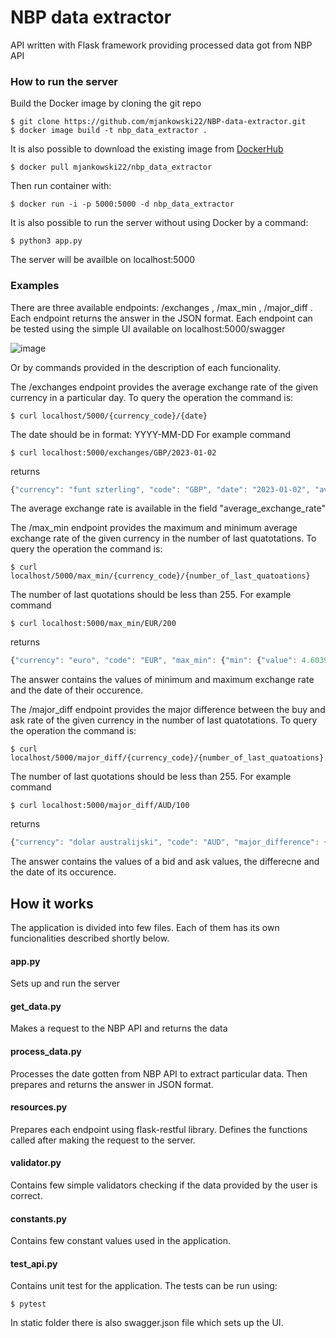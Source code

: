 # NBP data extractor

API written with Flask framework providing processed data got from NBP API

### How to run the server
Build the Docker image by cloning the git repo

```
$ git clone https://github.com/mjankowski22/NBP-data-extractor.git
$ docker image build -t nbp_data_extractor .
```

It is also possible to download the existing image from [DockerHub](https://hub.docker.com/r/mjankowski22/nbp_data_extractor)
```
$ docker pull mjankowski22/nbp_data_extractor
```

Then run container with:
```
$ docker run -i -p 5000:5000 -d nbp_data_extractor
```

It is also possible to run the server without using Docker by a command:
```
$ python3 app.py
```

The server will be availble on localhost:5000

### Examples
There are three available endpoints: /exchanges , /max_min , /major_diff .
Each endpoint returns the answer in the JSON format.
Each endpoint can be tested using the simple UI available on localhost:5000/swagger

![image](https://user-images.githubusercontent.com/106553136/233865825-ad67c304-39e7-4250-92e7-e1c1a2e1ce1a.png)

Or by commands provided in the description of each funcionality.

The /exchanges endpoint provides the average exchange rate of the given currency in a particular day.
To query the operation the command is:
```
$ curl localhost/5000/{currency_code}/{date}
```
The date should be in format: YYYY-MM-DD
For example command

```
$ curl localhost:5000/exchanges/GBP/2023-01-02
```
returns

```javascript
{"currency": "funt szterling", "code": "GBP", "date": "2023-01-02", "average_exchange_rate": 5.2768}
```

The average exchange rate is available in the field "average_exchange_rate"


The /max_min endpoint provides the maximum and minimum average exchange rate of the given currency in the number of last quatotations.
To query the operation the command is:

```
$ curl localhost/5000/max_min/{currency_code}/{number_of_last_quatoations}
```
The number of last quotations should be less than 255.
For example command

```
$ curl localhost:5000/max_min/EUR/200
```
returns

```javascript
{"currency": "euro", "code": "EUR", "max_min": {"min": {"value": 4.6039, "date": "2023-04-21"}, "max": {"value": 4.8711, "date": "2022-10-11"}}}
```

The answer contains the values of minimum and maximum exchange rate and the date of their occurence.

The /major_diff endpoint provides the major difference between the buy and ask rate of the given currency in the number of last quatotations.
To query the operation the command is:

```
$ curl localhost/5000/major_diff/{currency_code}/{number_of_last_quatoations}
```

The number of last quotations should be less than 255.
For example command

```
$ curl localhost:5000/major_diff/AUD/100
```

returns

```javascript
{"currency": "dolar australijski", "code": "AUD", "major_difference": {"date": "2023-02-14", "bid_value": 3.0792, "ask_value": 3.1414, "difference": 0.0622}}
```

The answer contains the values of a bid and ask values, the differecne and the date of its occurence.



## How it works
The application is divided into few files. Each of them has its own funcionalities described shortly below.

#### app.py
Sets up and run the server 

#### get_data.py
Makes a request to the NBP API and returns the data

#### process_data.py 
Processes the date gotten from NBP API to extract particular data. Then prepares and returns the answer in JSON format.

#### resources.py
Prepares each endpoint using flask-restful library. Defines the functions called after making the request to the server.

#### validator.py
Contains few simple validators checking if the data provided by the user is correct.

#### constants.py
Contains few constant values used in the application.

#### test_api.py
Contains unit test for the application. The tests can be run using:

```
$ pytest
```

In static folder there is also swagger.json file which sets up the UI.





